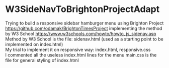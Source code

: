 # W3SideNavToBrightonProjectAdapt
Trying to build a responsive sidebar hamburger menu using Brighton Project https://github.com/odamak/BrightonTimesProject implementing the method by W3 School https://www.w3schools.com/howto/howto_js_sidenav.asp <br /> Method by W3 School is the file: sidenav.html (used as a starting point to be implemented on index.html) <br /> My trial to implement it on responsive way: index.html, responsive.css <br /> I commented all the useless index.html lines for the menu  main.css is the file for general styling of index.html
